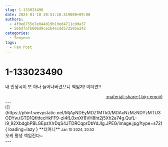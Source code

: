 ```yaml
---
slug: 1-133023490
date: 2024-01-10 20:51:10.519000+09:00
authors:
  - 4f0e8755e7e044019b19ed4711c0da37
  - 56bdfafb606d9ce1b4ecdd572595e242
categories:
  - Seoyeon
tags:
  - Fan Post
---
```


# 1-133023490

<div class="post-container" markdown="1">
<div class="content-container md-sidebar__scrollwrap" markdown="1">

내 인생곡이 또 하나 늘어나버렸으니 책임져! 이더연!!

</div>
</div>

<div style="text-align: right;" markdown="1">
<a href="https://weverse.io/fromis9/fanpost/1-133023490" style="text-align: right;">:material-share:{.big-emoji}</a>
</div>
---

<div class="comments-container md-sidebar__scrollwrap" markdown="1">
<div class="comment" markdown="1">
<div class='id-container' markdown="1">
![](https://phinf.wevpstatic.net/MjAyNDEyMDZfMTk0/MDAxNzMzNDYzMTU3ODYw.tGTD1QfitfecHkFF9-zI4fL0xnXf8VH8ht2j5Xh2a74g.QufL-i9_92XbdgbPBLGEpzXIrDqS4JTDRCqprDbYdJIg.JPEG/image.jpg?type=s72){ loading=lazy }
**<span class="artist">더여니</span>** <small>Jan 10 2024, 20:52</small><br>
</div>
<div class='comment-body' markdown="1">
오케 평생 책임진다~
</div>
</div>
</div>
---
